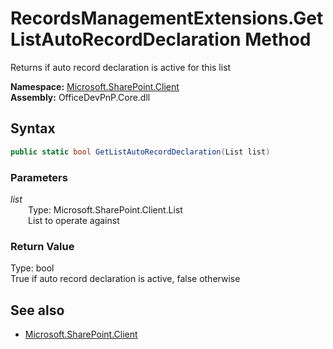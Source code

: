 # RecordsManagementExtensions.GetListAutoRecordDeclaration Method  
Returns if auto record declaration is active for this list  

**Namespace:** [Microsoft.SharePoint.Client](Microsoft.SharePoint.Client.md)  
**Assembly:** OfficeDevPnP.Core.dll  
## Syntax
```C#
public static bool GetListAutoRecordDeclaration(List list)
```
### Parameters
*list*  
&emsp;&emsp;Type: Microsoft.SharePoint.Client.List  
&emsp;&emsp;List to operate against  

### Return Value
Type: bool  
True if auto record declaration is active, false otherwise

## See also
- [Microsoft.SharePoint.Client](Microsoft.SharePoint.Client.md)
